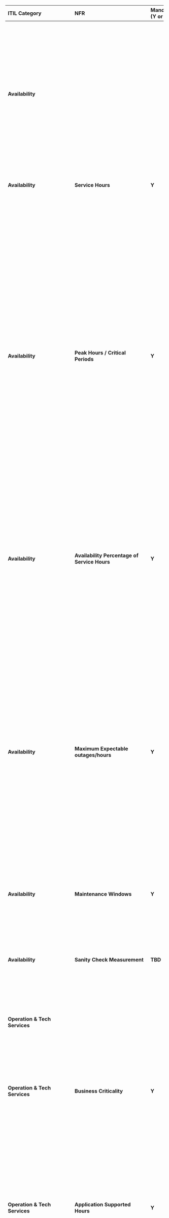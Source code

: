 <table style="width:99%;"><colgroup><col width="16%" /><col width="17%" /><col width="8%" /><col width="12%" /><col width="12%" /><col width="10%" /><col width="10%" /><col width="10%" /></colgroup><thead><tr class="header"><th align="left"><strong>ITIL Category</strong></th><th align="left"><strong>NFR</strong></th><th align="left"><strong>Mandatory? (Y or TBD)</strong></th><th align="left"><strong>What is it?</strong></th><th align="left"><strong>Why is it important?</strong></th><th align="left"><strong>Measurement</strong></th><th align="left"><strong>Included in Requirements?</strong></th><th align="left"></th></tr></thead><tbody><tr class="odd"><td align="left"><strong> </strong></td><td align="left"><strong> </strong></td><td align="left"><strong> </strong></td><td align="left"><strong> </strong></td><td align="left"><strong> </strong></td><td align="left"><strong> </strong></td><td align="left"><strong>Yes(Y)/No (N)</strong></td><td align="left"><strong>Comments - For Mandatory NFRs - if not included then why not?</strong></td></tr><tr class="even"><td align="left"><strong>Availability</strong></td><td align="left"><strong> </strong></td><td align="left"><strong> </strong></td><td align="left"><strong>The time the solution is fully operational, as a percentage of total time</strong></td><td align="left"><strong>Key criteria of online systems because when systems are down - users, productivity, and critical business processes are negativity impacted.</strong></td><td align="left"><strong> </strong></td><td align="left"><strong> </strong></td><td align="left"><strong> </strong></td></tr><tr class="odd"><td align="left"><strong>Availability</strong></td><td align="left"><strong>Service Hours</strong></td><td align="left"><strong>Y</strong></td><td align="left">Have you specified Service Hours - these are the hours of operation of the service covered by this set of requirements? This is for each location. There may be different hours of operation for different parts of the Service and for different locations (e.g. India).</td><td align="left">This could affect the high level of the solution -- for example if there are batch windows available or does the solution have to be 24x7.</td><td align="left"> </td><td align="left"><strong> </strong></td><td align="left"> </td></tr><tr class="even"><td align="left"><strong>Availability</strong></td><td align="left"><strong>Peak Hours / Critical Periods</strong></td><td align="left"><strong>Y</strong></td><td align="left">Have you specified any hours where the service / system will be most used? Also have you specified any particular business critical period (e.g. Finance EOY) where special arrangements may be required. Core (when most users are going to use it in the location for example based on staffing patterns) &amp; non-Core hours may also need to be captured here if relevant. No changes, no maintenance unless clear and imminent risk. In case of need, try to defer to next non-critical period and if not possible to next critical period.</td><td align="left">This will affect the design and may have an impact on other systems which interface with this one. For example Finance month end &amp; year end processing are important factors to consider.</td><td align="left"> </td><td align="left"><strong> </strong></td><td align="left"> </td></tr><tr class="odd"><td align="left"><strong>Availability</strong></td><td align="left"><strong>Availability Percentage of Service Hours</strong></td><td align="left"><strong>Y</strong></td><td align="left">The Availability Target defines the minimum time span the application should be available during the agreed Service hours. Have you specified availability requirements -for example target % of Service Hours?</td><td align="left">This may be used by Solution Consultants to determine the type of infrastructure solution required, for example if high availability is required for an on-line system the project needs to design for it &amp; more than one clustered application and / or database server may be required - this will result in additional cost to the project. Additionally this includes business impact e.g. by lost business per hour or by process or function.</td><td align="left"> </td><td align="left"><strong> </strong></td><td align="left"> </td></tr><tr class="even"><td align="left"><strong>Availability</strong></td><td align="left"><strong>Maximum Expectable outages/hours</strong></td><td align="left"><strong>Y</strong></td><td align="left">Have you specified how many &quot;outages&quot; over a defined period of time &amp; maximum length of any outage that the business would find acceptable for this service / system?</td><td align="left">This includes unscheduled &amp; scheduled downtime &amp; maintenance - so that we can understand when routine maintenance can be scheduled. This would affect the design - if the business could not accept any outages then the design would need to allow for this - potentially expensive! There are 2 targets in one here, the first is how many outages, which is the reliability (e.g. less than 5 a month) and the second is maximum time to restore service, or target to restore service (e.g. within 4 hours)</td><td align="left"> </td><td align="left"><strong> </strong></td><td align="left"> </td></tr><tr class="odd"><td align="left"><strong>Availability</strong></td><td align="left"><strong>Maintenance Windows</strong></td><td align="left"><strong>Y</strong></td><td align="left">Maintenance windows are foreseen and agreed downtimes in order to run changes, housekeeping works, specific tests (e.g. DR) and full back-ups...</td><td align="left">Maintenance windows are planned in for each system / application and any impact on service hours can be assessed and avoided where possible.</td><td align="left"> </td><td align="left"><strong> </strong></td><td align="left"> </td></tr><tr class="even"><td align="left"><strong>Availability</strong></td><td align="left"><strong>Sanity Check Measurement</strong></td><td align="left"><strong>TBD</strong></td><td align="left">Aims at verifying the availability of the applications by checking both infrastructural components and overall functioning</td><td align="left">Helps with ensuring components are at an expected state</td><td align="left"> </td><td align="left"><strong> </strong></td><td align="left"> </td></tr><tr class="odd"><td align="left"><strong>Operation &amp; Tech Services</strong></td><td align="left"><strong> </strong></td><td align="left"><strong> </strong></td><td align="left"><strong>Day-to-day supervision and technical support for the AXA IT infrastructure.</strong></td><td align="left"><strong>Has direct impact on how a solution or service is delivered to the business. Operations can also have an impact on the total cost of running a solution.</strong></td><td align="left"><strong> </strong></td><td align="left"><strong> </strong></td><td align="left"><strong> </strong></td></tr><tr class="even"><td align="left"><strong>Operation &amp; Tech Services</strong></td><td align="left"><strong>Business Criticality</strong></td><td align="left"><strong>Y</strong></td><td align="left">Have you specified whether the system / service is business critical or not - is it one of the AXA GO Strategic Monitored Services?</td><td align="left">Has different uses but mainly an AXA GO term -- affects level of support, priority, monitoring &amp; DR. See Analysis &amp; Design help for more explanation.</td><td align="left"> </td><td align="left"><strong> </strong></td><td align="left"> </td></tr><tr class="odd"><td align="left"><strong>Operation &amp; Tech Services</strong></td><td align="left"><strong>Application Supported Hours</strong></td><td align="left"><strong>Y</strong></td><td align="left">Have you specified the hours where support is required by application support teams? Also any out hours support required. This may be different to the Service Hours and it also may be different by different types of support needed.</td><td align="left">Supported hours are the hours that the business require various IT teams &amp; suppliers to provide or be available to provide support to them, for example in the event of a problem. This is often &quot;standard&quot; &amp; it will be important to highlight any differences as this will likely involve a cost to the business. This info will be used to &quot;design&quot; the support solution (documented in the Statement of Support) and may affect ongoing support costs.</td><td align="left"> </td><td align="left"><strong> </strong></td><td align="left"> </td></tr><tr class="even"><td align="left"><strong>Operation &amp; Tech Services</strong></td><td align="left"><strong>Infrastructure Supported Hours</strong></td><td align="left"><strong>Y</strong></td><td align="left">Have you specified the hours where support is required by both the applications support and any underlying infrastructure support teams? Also any out hours support required. This may be different to the Service Hours because of planned maintenance requirements and it also may be different by different types of support needed.</td><td align="left">Supported hours are the hours that the business require various IT teams &amp; suppliers to provide or be available to provide support to them, for example in the event of a problem. This is often &quot;standard&quot; &amp; it will be important to highlight any differences as this will likely involve a cost to the business. This info will be used to &quot;design&quot; the support solution (documented in the Statement of Support) and may affect ongoing support costs.</td><td align="left"> </td><td align="left"><strong> </strong></td><td align="left"> </td></tr><tr class="odd"><td align="left"><strong>Operation &amp; Tech Services</strong></td><td align="left"><strong>Prioritization / Dependencies</strong></td><td align="left"><strong>TBD</strong></td><td align="left">Have you specified any business requirements for prioritization or dependencies of processing that may affect the solution?</td><td align="left">The business may require that a process has been completed before another one starts. For example they may require that certain rates have been updated before users are allowed to produce quotes for new business or fund prices calculated for that day before claims are processed or may require that information is delivered to a third party by 5 a.m.</td><td align="left"> </td><td align="left"><strong> </strong></td><td align="left"> </td></tr><tr class="even"><td align="left"><strong>Operation &amp; Tech Services</strong></td><td align="left"><strong>Extensibility &amp; Scalability</strong></td><td align="left"><strong>TBD</strong></td><td align="left">Have you specified any other requirements covering the ability for the solution to grow in the future (this is separate but related to capacity requirements), for example as more users are required can additional capacity easily be accommodated &amp; do system resources increase linearly in line with no of users (rather than for example exponentially)?</td><td align="left">The solution will need to work after day 1 - but we may need to design of it &amp; there could be an additional cost to the project.</td><td align="left"> </td><td align="left"><strong> </strong></td><td align="left"> </td></tr><tr class="odd"><td align="left"><strong>Operation &amp; Tech Services</strong></td><td align="left"><strong>Support</strong></td><td align="left"><strong>Y</strong></td><td align="left">Have you defined what support will be required once this service has gone into production?</td><td align="left">If the service is not supported - then what happens when there is an issue when the project no longer exists? The cost to the project &amp; ongoing depends on the level of support needed - These costs are in the IT Project Service Variation &amp; the equivalent AXA GO &amp; other third party documents.</td><td align="left"> </td><td align="left"><strong> </strong></td><td align="left"> </td></tr><tr class="even"><td align="left"><strong>Operation &amp; Tech Services</strong></td><td align="left"><strong>Maintainability</strong></td><td align="left"><strong>Y</strong></td><td align="left">Have you specified anything required from the project to maintain the service / system (or part of) - specify any requirements about who should maintain the service although the actual teams involved would be documented in the Statement of Support.</td><td align="left">For example what aspects do the business want to be able to maintain or configure themselves - this may affect the design &amp; cost.</td><td align="left"> </td><td align="left"><strong> </strong></td><td align="left"> </td></tr><tr class="odd"><td align="left"><strong>Operation &amp; Tech Services</strong></td><td align="left"><strong>Work Request Management</strong></td><td align="left"><strong>TBD</strong></td><td align="left">Have you specified any requirements that will affect the work request process or need work requests raised for BAU tasks after the service is live?</td><td align="left">Are there any components such as certain devices, e.g. laptops that are not part of the current WR offering/catalogue but need to be included for this services so that users can use WR to request items such as installation of new software - this may incur additional costs.</td><td align="left"> </td><td align="left"><strong> </strong></td><td align="left"> </td></tr><tr class="even"><td align="left"><strong>Operation &amp; Tech Services</strong></td><td align="left"><strong>Training</strong></td><td align="left"><strong>TBD</strong></td><td align="left">Have you specified requirements for training both people who will use the service &amp; people who will support the service? This includes the &quot;who&quot;, &quot;what&quot; &amp; &quot;when&quot; of training. It should also specify any facilities or material. For example are on-line demos required?</td><td align="left">Delivering training or facilities for training as part of a project has a cost but can be essential to ensure the success of the project.</td><td align="left"> </td><td align="left"><strong> </strong></td><td align="left"> </td></tr><tr class="odd"><td align="left"><strong>Operation &amp; Tech Services</strong></td><td align="left"><strong>Operational Documentation</strong></td><td align="left"><strong>TBD</strong></td><td align="left">Have you specified any non-project documentation that needs to be produced? This includes support, maintenance, manuals &amp; user documents - what it is, what the project should produce / update &amp; who is responsible for maintaining it - where stored &amp; processes used to maintain it.</td><td align="left">There is usually a cost associated with producing non-project documentation, therefore any requirements need to captured &amp; agreed so that they can be prioritized &amp; estimated.</td><td align="left"> </td><td align="left"><strong> </strong></td><td align="left"> </td></tr><tr class="even"><td align="left"><strong>Operation &amp; Tech Services</strong></td><td align="left"><strong>Online Help</strong></td><td align="left"><strong>TBD</strong></td><td align="left">Have you specified any required help facilities - these can lead to additional functional requirements?</td><td align="left">If needed then will need to be built into the solution.</td><td align="left"> </td><td align="left"><strong> </strong></td><td align="left"> </td></tr><tr class="odd"><td align="left"><strong>Operation &amp; Tech Services</strong></td><td align="left"><strong>Setup Process</strong></td><td align="left"><strong>TBD</strong></td><td align="left">How easy is it to install? For example does the solution need to be installable by end users downloading it or by non-IT field staff at remote locations.</td><td align="left">Providing packaged installs may affect the cost -- additional software may need to be built.</td><td align="left"> </td><td align="left"><strong> </strong></td><td align="left"> </td></tr><tr class="even"><td align="left"><strong>Operation &amp; Tech Services</strong></td><td align="left"><strong>Network Latency Consideration</strong></td><td align="left"><strong>Y</strong></td><td align="left">Have you specified any requirements that are of significant impact to network - for example new country to connect to? However do not confuse this with the network design.</td><td align="left">For example you need to consider for offshoring - it needs to be design in, tested &amp; will have an additional cost.</td><td align="left"> </td><td align="left"><strong> </strong></td><td align="left"> </td></tr><tr class="odd"><td align="left"><strong>Operation &amp; Tech Services</strong></td><td align="left"><strong>Telephony</strong></td><td align="left"><strong>TBD</strong></td><td align="left">Have you specified any specific Telephony requirements?</td><td align="left">For example may have additional needs for a new call center or different staffing patterns as a result of the project - this needs to be designed &amp; will have a cost.</td><td align="left"> </td><td align="left"><strong> </strong></td><td align="left"> </td></tr><tr class="even"><td align="left"><strong>Operation &amp; Tech Services</strong></td><td align="left"><strong>Environmental &amp; Physical</strong></td><td align="left"><strong>Y</strong></td><td align="left">Have you specified any requirements for the physical environment that need to be met e.g. must be housed in waterproof area? This would also include safety</td><td align="left">E.g. for Physical requirements such as buildings - strength of flooring for IT kit etc.? Is there physical space for additional equipment? This may have a cost for project &amp; needs to be designed &amp; considered before the solution is delivered.</td><td align="left"> </td><td align="left"><strong> </strong></td><td align="left"> </td></tr><tr class="odd"><td align="left"><strong>Operation &amp; Tech Services</strong></td><td align="left"><strong>Platform</strong></td><td align="left"><strong>Y</strong></td><td align="left">Have you specified any platform specific requirements such as will the solution need to work under Citrix?</td><td align="left">This needs to be clearly defined as may need additional testing - it may be relevant for different ways of working such as offshore.</td><td align="left"> </td><td align="left"><strong> </strong></td><td align="left"> </td></tr><tr class="even"><td align="left"><strong>Operation &amp; Tech Services</strong></td><td align="left"><strong>Integration / Interfaces</strong></td><td align="left"><strong>Y</strong></td><td align="left">Have you specified interfaces or integration with 3rd parties or areas within the AXA landscape.</td><td align="left">For example certain information may need to be available to different third parties or customer data may need to be the same on more than one system. This will need to be designed &amp; may have additional costs.</td><td align="left"> </td><td align="left"><strong> </strong></td><td align="left"> </td></tr><tr class="odd"><td align="left"><strong>Operation &amp; Tech Services</strong></td><td align="left"><strong>System Environments</strong></td><td align="left"><strong>Y</strong></td><td align="left">Have you specified requirements for development, support, testing, pre-production &amp; production environments to support the service / system.</td><td align="left">These are not usually environments required to carry out the projects which are covered in an ARK document that specifically covers this, but cover the actual delivered solution and how it is expected to be maintained after implementation.</td><td align="left"> </td><td align="left"><strong> </strong></td><td align="left"> </td></tr><tr class="even"><td align="left"><strong>Operation &amp; Tech Services</strong></td><td align="left"><strong>Decommission</strong></td><td align="left"><strong>Y</strong></td><td align="left">Have you specified requirements for any decommission of software or hardware as a result of this project?</td><td align="left">There may be savings to be made by decommissioning software or hardware. Any service components can be eligible for decommissioning in different cases:<br />
- when an application infrastructure or service is changed<br />
- when the application itself is decommissioned<br />
- when an application no longer requires data or services from another</td><td align="left"> </td><td align="left"><strong> </strong></td><td align="left"> </td></tr><tr class="odd"><td align="left"><strong>Operation &amp; Tech Services</strong></td><td align="left"><strong>Reusability &amp; Convergence</strong></td><td align="left"><strong>Y</strong></td><td align="left">Have you specified any requirements relating to the reuse of existing solutions that enable convergence within IT?</td><td align="left">This is because we should be looking to re-use wherever possible to simplify our landscape &amp; not buy in additional systems that do the same as those that we already use.</td><td align="left"> </td><td align="left"><strong> </strong></td><td align="left"> </td></tr><tr class="even"><td align="left"><strong>Operation &amp; Tech Services</strong></td><td align="left"><strong>Implementation Constraints</strong></td><td align="left"><strong>Y</strong></td><td align="left">Languages, Operating Systems, Standard, System Interfaces, Legacy Systems, Databases</td><td align="left">Supported versions of 3<sup>rd</sup> party software</td><td align="left"> </td><td align="left"><strong> </strong></td><td align="left"> </td></tr><tr class="odd"><td align="left"><strong>Operation &amp; Tech Services</strong></td><td align="left"><strong>Portability</strong></td><td align="left"><strong>Y</strong></td><td align="left">Have you specified any requirements that the solution must meet in terms of being portable from one environment to another?</td><td align="left">For example does the solution need the ability to move across operating systems as there is planned change in strategic direction?</td><td align="left"> </td><td align="left"><strong> </strong></td><td align="left"> </td></tr><tr class="even"><td align="left"><strong>Operation &amp; Tech Services</strong></td><td align="left"><strong>Operability</strong></td><td align="left"><strong>Y</strong></td><td align="left">Specify anything required from the project to operate the service / system (or part of) - specify any requirements about who should operate the service.</td><td align="left">For example if we are not looking for AXA GO to operate the service then who would it be?</td><td align="left"> </td><td align="left"><strong> </strong></td><td align="left"> </td></tr><tr class="odd"><td align="left"><strong>Operation &amp; Tech Services</strong></td><td align="left"><strong>Ownership - Business &amp; IT</strong></td><td align="left"><strong>Y</strong></td><td align="left">Have you specified who will own the service / applications from an IT &amp; Business perspective?</td><td align="left">Information owners are need for security, new &amp; amended services / systems will need an IT &amp; Business owner for sign off &amp; responsibility.</td><td align="left"> </td><td align="left"><strong> </strong></td><td align="left"> </td></tr><tr class="even"><td align="left"><strong>Operation &amp; Tech Services</strong></td><td align="left"><strong>Implementation/Deployment Approach</strong></td><td align="left"><strong>TBD</strong></td><td align="left">Specify if there are any requirements for the way that the solution must be implemented -for example must be big bang (everyone must have new software at the same time) or must be phased rollout</td><td align="left">There may be legal or regulatory reasons why everyone must use a certain solution or version of software from a certain date. Or the business may want to control the rollout to fit alongside the training of users.</td><td align="left"> </td><td align="left"><strong> </strong></td><td align="left"> </td></tr><tr class="odd"><td align="left"><strong>Security</strong></td><td align="left"><strong> </strong></td><td align="left"><strong> </strong></td><td align="left"><strong>Security covers both the security of our data &amp; systems plus may also include physical security such as access to buildings.</strong></td><td align="left"><strong>You should consider both internal and external users, transferring data between locations, access to systems, how data is stored.</strong></td><td align="left"><strong> </strong></td><td align="left"><strong> </strong></td><td align="left"><strong> </strong></td></tr><tr class="even"><td align="left">Security</td><td align="left">Security (Data &amp; Physical)</td><td align="left">Y</td><td align="left">Have you specified security requirements for the project including changes of access rights (both business &amp; IT), encryption and other data or system security aspects? Note this may lead to further functional requirements which should be documented under the functional tab. The IT &amp; Business Security Managers should be engaged for assistance. This should include conformance to Group Security Risk Policy of which Secure Application Delivery forms a part.<br />
(I) See Group Security Risk Policy<br />
(ii) See Country or region specific information risk policies</td><td align="left">This is important for example to ensure that only the right people can access the service / system and that data AXA stores &amp; processes are protected in the right way.</td><td align="left"></td><td align="left"><strong> </strong></td><td align="left">Country or region specific policies may be recorded in standards documentation for that country or region<br />
i.e. UK Group Security Risk Policy is embedded within the ARK Policies section<br />
i.e. UK Project Delivery Standards are embedded within the ARK Standards section</td></tr><tr class="odd"><td align="left"><strong>Security</strong></td><td align="left">Standard Security Management</td><td align="left"><strong>Y</strong></td><td align="left">Is a set of measures to ensure protection against IT threats in accordance with the specifications of the Group Information Security Policy &amp; Standards (GISPS)</td><td align="left">Information security is crucial in defending the information assets of the AX Tech infrastructure and reassuring the Operating Companies that their information is safe guarded.</td><td align="left">As recommended:<br />
- 24/7 antivirus, antimalware and spam filtering protection is guaranteed<br />
- Systems are patched against vulnerability in a timely manner. For Windows &amp; Linux systems the patches are applied on a timely manner<br />
- Network security is monitored against potential attacks and virus outbreaks<br />
- Set policies and standards for user administration</td><td align="left"><strong> </strong></td><td align="left">Should be a default infrastructure related requirement - possibly not visible to business unless deemed to be appropriate, but always discussed by project teams in IT and AXA GO</td></tr><tr class="even"><td align="left"><strong>Security</strong></td><td align="left">Vulnerability Management</td><td align="left"><strong>Y</strong></td><td align="left">Is the constant assessment of the systems protection and vulnerability. Provides continuous protection against the latest worms and security threats.</td><td align="left">Helps manage security with centralized reports, verified remedies, and full remediation workflow capabilities.</td><td align="left">As recommended:<br />
- Systems are weekly scanned;<br />
- Vulnerabilities are assessed;<br />
- When needed, a trigger to security patch management process is raised or remediation's actions are triggered<br />
<br />
Results are documented in monthly &quot;Key Risk Indicators&quot; report.</td><td align="left"><strong> </strong></td><td align="left">Should be a default infrastructure related requirement - possibly not visible to business unless deemed to be appropriate, but always discussed by project teams in IT and AXA GO</td></tr><tr class="odd"><td align="left"><strong>Security</strong></td><td align="left"><strong>Security Monitoring</strong></td><td align="left"><strong>Y</strong></td><td align="left">Process used to detect attacks that originate from internal or external sources.</td><td align="left">Security monitoring ensures that security logs or events that may indicate an attempt (successful or not) to bypass controls in order to gain unauthorized access or data or systems are reviewed.</td><td align="left"> </td><td align="left"><strong> </strong></td><td align="left">Should be a default infrastructure related requirement - possibly not visible to business unless deemed to be appropriate, but always discussed by project teams in IT and AXA GO</td></tr><tr class="even"><td align="left"><strong>Security</strong></td><td align="left"><strong>Compliance with Credit Card payment Industry Standards (PCI DSS)</strong></td><td align="left"><strong>TBD</strong></td><td align="left">Have you specified PCI DSS requirements for the project? The IT &amp; Business Security Managers must be engaged for assistance to identify any PCI DSS impact (people, process, application or environment).<br />
Impact on PCI DSS compliance is not just restricted to credit card data but must be considered where any project involves users/teams, applications or locations covered by PCI DSS.<br />
Payment Card Industry (PCI) Data Security Standard (DSS) is a global standard developed by the PCI Security Standards Council. This council was founded by the main card issuing brands.<br />
The goal of the PCI Data Security Standard (PCI DSS) is to protect cardholder data wherever it is processed, stored or transmitted. The security controls and processes required by PCI DSS are vital for protecting cardholder account data, including the PAN -- the primary account number printed on the front of a payment card. Merchants and any other service providers involved with payment card processing must never store sensitive authentication data after authorization.<br />
The PCI DSS applies to all entities that store, process, and/or transmit cardholder data. It covers technical<br />
and operational system components included in or connected to cardholder data. If you are a merchant who accepts or processes payment cards (AXA is), you must comply with the PCI DSS.</td><td align="left">- Network security is monitored against potential attacks and virus outbreaks</td><td align="left"> </td><td align="left"><strong> </strong></td><td align="left">Will be specific to countries or regions that take payment through cards</td></tr><tr class="odd"><td align="left"><strong>Capacity</strong></td><td align="left"></td><td align="left"></td><td align="left"><strong>Capacity &amp; Throughput covers the requirements needed to handle the volume of business usage &amp; data. This may also include &quot;don't degrade&quot; type requirements where this is likely to be an issue, need verification (e.g. Tech Test) or to require investment to achieve.</strong></td><td align="left"><strong>Projected Growth is also very important -- it may be that day 1 volumes are very low but over 6-12 months predicted increase may be large -- the solution needs to be built to cope with predicted volumes - or highlight issues where it will not. A good question to find out is what the current business levels are &amp; how much will the business grow over the next 12 months?</strong></td><td align="left"><strong> </strong></td><td align="left"><strong> </strong></td><td align="left"><strong> </strong></td></tr><tr class="even"><td align="left"><strong>Capacity</strong></td><td align="left"><strong>Number of Users &amp; Locations</strong></td><td align="left"><strong>Y</strong></td><td align="left">Have you specified by location the number of users that the business expect the service / system / process to support? Different aspects of the service may have different numbers of users &amp; locations. Specify this at implementation date &amp; also the growth (for example after 6 months &amp; after 12 months). This may also be broken down further by type of function if this is a variable that affects the number of users. Also specify the type of user (for example Internal or External).</td><td align="left">This is a key requirement and will used together with the design to identify items such as:<br />
- Licenses required<br />
- Capacity of Infrastructure<br />
- Additional Infrastructure required<br />
- Additional connections to locations</td><td align="left"> </td><td align="left"><strong> </strong></td><td align="left"> </td></tr><tr class="odd"><td align="left"><strong>Capacity</strong></td><td align="left"><strong>Max users running in parallel at a point in time</strong></td><td align="left"><strong>Y</strong></td><td align="left">Have you specified the maximum concurrent users or user sessions that the business expect the service to support at any point in time (this could be at system or other aspect of the service level) at implementation date &amp; growth (for example after 6 months &amp; after 1 year)?</td><td align="left">This could affect the number of licenses required (depending on the solution) &amp; also the infrastructure design.</td><td align="left"> </td><td align="left"><strong> </strong></td><td align="left"> </td></tr><tr class="even"><td align="left"><strong>Capacity</strong></td><td align="left"><strong>Data Storage Requirements (current and projected)</strong></td><td align="left"><strong>Y</strong></td><td align="left">Have you specified the volume of data to be stored &amp; processed that the service / system is required to handle at the project implementation date &amp; the growth (say after 6 months &amp; after 1 year)? For example number of customers or number of claim records.</td><td align="left">This may be used to calculate storage requirements by, for example, AXA GO &amp; Solution Consultants which may result in additional costs depending on what is required.</td><td align="left"> </td><td align="left"><strong> </strong></td><td align="left"> </td></tr><tr class="odd"><td align="left"><strong>Capacity</strong></td><td align="left"><strong>Capacity Forecast<br />
- Network<br />
- Distributed Systems<br />
- Mainframe</strong></td><td align="left"><strong>Y</strong></td><td align="left">The process used to forecast the capacity required by the entity to meet demands.</td><td align="left">The output builds the capacity plan which is communicated to all relevant stakeholders.</td><td align="left"> </td><td align="left"><strong> </strong></td><td align="left"> </td></tr><tr class="even"><td align="left"><strong>Capacity</strong></td><td align="left"><strong>Capacity Management<br />
- Network<br />
- Distributed Systems<br />
- Mainframe</strong></td><td align="left"><strong>Y</strong></td><td align="left">The process used to ensure that IT capacity meets current and future business requirements.</td><td align="left">Used to optimize performance and efficiency and plan for and justify financial investments.</td><td align="left"> </td><td align="left"><strong> </strong></td><td align="left"> </td></tr><tr class="odd"><td align="left"><strong>Capacity</strong></td><td align="left"><strong>Thresholds<br />
- Network<br />
- Distributed Systems<br />
- Mainframe</strong></td><td align="left"><strong>Y</strong></td><td align="left">Thresholds are pre-defined points on capacity usage where from AXA GO is expected to take action</td><td align="left">Position operations to be proactive before a negative impact to the application or platform.</td><td align="left"> </td><td align="left"><strong> </strong></td><td align="left"> </td></tr><tr class="even"><td align="left"><strong>Capacity</strong></td><td align="left"><strong>External Interface Volumes</strong></td><td align="left"><strong>Y</strong></td><td align="left">Have you specified the business volumes at implementation date &amp; the growth (for example after 6 months &amp; after 1 year) for any business interface external to the Service / System?</td><td align="left">This ensures we build a scalable solution to meet what the business plan to do in the future. For example if the business need the service to send or receive information to organizations such as HMRC or contracted out NI contributions.</td><td align="left"> </td><td align="left"><strong> </strong></td><td align="left"> </td></tr><tr class="odd"><td align="left"><strong>Capacity</strong></td><td align="left"><strong>Data Retention</strong></td><td align="left"><strong>Y</strong></td><td align="left">Have you specified the length of time that data (Including databases &amp; interface files) is to be retained for and why?</td><td align="left">For example there may be legal or regulatory requirements to keep data for 7 years - this would need to be designed in &amp; may have an associated cost.</td><td align="left"> </td><td align="left"><strong> </strong></td><td align="left"> </td></tr><tr class="even"><td align="left"><strong>Performance</strong></td><td align="left"><strong> </strong></td><td align="left"><strong> </strong></td><td align="left"><strong>A measure of what is achieved or delivered by the solution.</strong></td><td align="left"><strong>It is vital to understand how the solution is meeting its objectives and helps with documenting issues which can be used to assess future development or enhancements.</strong></td><td align="left"><strong> </strong></td><td align="left"><strong> </strong></td><td align="left"><strong> </strong></td></tr><tr class="odd"><td align="left"><strong>Performance</strong></td><td align="left"><strong>Performance</strong></td><td align="left"><strong>y</strong></td><td align="left">Have you specified the required response times? This should include responses during data entry &amp; background batch processing initiated online. A range could be specified - for example a minimum, average &amp; maximum. This could include areas such as Telephony (no of calls answered in a certain time) if relevant for the project. You should specify the start &amp; end points for the response time target &amp; volumes (load) over which the response times need to be met. An example could be complete a transaction within x seconds starting with a particular user action &amp; ending when the control is back with the user.</td><td align="left">This is often a key requirement for the business (Speed of use) and can be the difference between what you deliver being usable or unusable. This may affect design and result in additional infrastructure &amp; costs to achieve an acceptable response time - it will be used to test against to ensure that the project has delivered something that the business can use. An example would that new business quotes need to be returned to an external website within 2 seconds to be considered - if we don't meet this, then AXA has no chance of getting the business.</td><td align="left"> </td><td align="left"><strong> </strong></td><td align="left"> </td></tr><tr class="even"><td align="left"><strong>Performance</strong></td><td align="left"><strong>Performance - Batch</strong></td><td align="left"><strong>TBD</strong></td><td align="left">Have you specified the required batch performance, turnaround times or deadlines? Should include batch window requirements, batch schedule requirements including timing, target completion time and dependencies</td><td align="left">This may affect the design - for example if there is key batch processing that must be within certain timescales then may need to design it be run concurrently or against a copy of the data.</td><td align="left"> </td><td align="left"><strong> </strong></td><td align="left">Depends on application or solution.</td></tr><tr class="odd"><td align="left"><strong>Performance</strong></td><td align="left"><strong>End-to-end Performance</strong></td><td align="left"><strong>TBD</strong></td><td align="left">The end-to-end performance measurement aims at holistic checking of all layers regarding the expected and agreed targets with the customer.</td><td align="left">End to end performance measuring helps in estimating how many users an environment can handle. It can also prevent unpleasant situations when the application reaches a threshold.</td><td align="left"> </td><td align="left"><strong> </strong></td><td align="left">Depends on application or solution.</td></tr><tr class="even"><td align="left"><strong>Performance</strong></td><td align="left"><strong>Performance - Output / Print</strong></td><td align="left"><strong>TBD</strong></td><td align="left">Have you specified the required print / outputs performance, turnaround times or deadlines? This may include locations &amp; volumes of print output.</td><td align="left">Ensures users or customers get the outputs they need, when they need them &amp; where they need them.</td><td align="left"> </td><td align="left"><strong> </strong></td><td align="left">Depends on application or solution.</td></tr><tr class="odd"><td align="left"><strong>Performance</strong></td><td align="left"><strong>Throughput</strong></td><td align="left"><strong>TBD</strong></td><td align="left">Have you specified the required business transaction volumes to be handled over a defined time period at implementation date &amp; the growth (after 6 months &amp; after 1 year)? For example number of quotes or number of claims. Focused on performance based on capacity.</td><td align="left">This ensures we build a scalable solution to meet what the business plan to do in the future.</td><td align="left"> </td><td align="left"><strong> </strong></td><td align="left"> </td></tr><tr class="even"><td align="left"><strong>Event</strong></td><td align="left"></td><td align="left"></td><td align="left"><strong>Is the process that monitors all events that occur through the AXA GO infrastructure.</strong></td><td align="left"><strong>Effective service operations is dependent on knowing the status of the infrastructure and detecting any deviation from the normal or expected operations.</strong></td><td align="left"><strong> </strong></td><td align="left"><strong> </strong></td><td align="left"> </td></tr><tr class="odd"><td align="left"><strong>Event</strong></td><td align="left"><strong>Performance Monitoring &amp; Reporting</strong></td><td align="left"><strong>Y</strong></td><td align="left">Have you specified any requirements that are needed for the system / service for manual or automated monitoring to highlight existing or upcoming issues with capacity or response times? This could include end to end monitoring or specific areas.</td><td align="left">Ensures we can monitor service levels and ensure that the system meets expectations. If not defined then a risk may need to be raised to say that IT will know when thresholds/limits have been exceeded until availability, reliability, performance will be impacted. Having performance monitoring helps to avoid availability issues by highlighting before they happen that action is needed - but building in this monitoring will have a cost.</td><td align="left"> </td><td align="left"><strong> </strong></td><td align="left"> </td></tr><tr class="even"><td align="left"><strong>Event</strong></td><td align="left"><strong>Application Monitoring</strong></td><td align="left"><strong>Y</strong></td><td align="left">Based upon pre-agreed indicators the application behavior is monitored.</td><td align="left">Preventive measures can then be implemented thereby increasing the stability, reliability and availability of the IT infrastructure.</td><td align="left"> </td><td align="left"><strong> </strong></td><td align="left"> </td></tr><tr class="odd"><td align="left"><strong>Service Continuity</strong></td><td align="left"></td><td align="left"></td><td align="left"><strong>This section covers any continuity requirements for the service or system. The Business &amp; IT Continuity managers should be engaged to assist with these requirements.</strong></td><td align="left"><strong>See separate ARK template (Business &amp; IT Service Continuity Plan) for this where more details should be covered. However the requirements should be documented in the Requirements Definition Document.</strong></td><td align="left"><strong> </strong></td><td align="left"><strong> </strong></td><td align="left"> </td></tr><tr class="even"><td align="left"><strong>Continuity</strong></td><td align="left"><strong>IT Service Continuity</strong></td><td align="left"><strong>Y</strong></td><td align="left">Have you specified any requirements for IT for Service Continuity? This would include any Disaster Recovery requirements, level, plans, invocation criteria, tests &amp; timescales.</td><td align="left">This is very important - in the event of a disaster does the service have provision to recover from the disaster in the required timescales - have we may arrangements for testing this? This all comes at an often significant cost to the project.</td><td align="left"> </td><td align="left"><strong> </strong></td><td align="left"> </td></tr><tr class="odd"><td align="left"><strong>Continuity</strong></td><td align="left"><strong>Business Service Continuity</strong></td><td align="left"><strong>Y</strong></td><td align="left">Have you specified any requirements for the Business for Service Continuity? As for IT but business aspects where relevant to the project (for example Physical Location). Work area recovery.</td><td align="left">It is important that any service has also addressed the people &amp; business aspects (if part of the project scope) so that it is not only the IT systems that are considered.</td><td align="left"> </td><td align="left"><strong> </strong></td><td align="left"> </td></tr><tr class="even"><td align="left"><strong>Continuity</strong></td><td align="left"><strong>Back-ups</strong></td><td align="left"><strong>Y</strong></td><td align="left">Have you specified, from a business point if view, the frequency and any special requirements such as off-site storage for Back-ups of data or code or a data restore test? Also include any restore of backups targets.</td><td align="left">There could be regulatory or other business reasons &amp; may result in additional cost or alternative design.</td><td align="left"> </td><td align="left"><strong> </strong></td><td align="left"> </td></tr><tr class="odd"><td align="left"><strong>Continuity</strong></td><td align="left"><strong>Restore from Backup</strong></td><td align="left"><strong>Y</strong></td><td align="left">In case of data corruption or other data problems the customer can request a restore from backup to a certain time stamp</td><td align="left">Ensures customer is able to resume work after restore of required data.</td><td align="left"> </td><td align="left"><strong> </strong></td><td align="left"> </td></tr><tr class="even"><td align="left"><strong>Continuity</strong></td><td align="left"><strong>Archiving</strong></td><td align="left"><strong>Y</strong></td><td align="left">Have you specified the requirements for archiving - when &amp; under what conditions will data be archived? Also specify why &amp; when the archived data is to be used.</td><td align="left">There could be regulatory or other business reasons &amp; may result in additional cost or alternative design.</td><td align="left"> </td><td align="left"><strong> </strong></td><td align="left"> </td></tr><tr class="odd"><td align="left"><strong>Continuity</strong></td><td align="left"><strong>Restore from Archive</strong></td><td align="left"><strong>Y</strong></td><td align="left">Process used to restore archive files.</td><td align="left">Some platforms have unique archiving requirements in order to meet regulatory requirements.</td><td align="left"> </td><td align="left"><strong> </strong></td><td align="left"> </td></tr><tr class="even"><td align="left"><strong>Continuity</strong></td><td align="left"><strong>DRP Test</strong></td><td align="left"><strong>Y</strong></td><td align="left">The frequency and level of DR tests for the application or platform.</td><td align="left">Help with coordinating the resources required to conduct a DRP test and ensure manageability of the portfolio of platforms which require DRP testing.</td><td align="left"> </td><td align="left"><strong> </strong></td><td align="left"> </td></tr><tr class="odd"><td align="left"><strong>Continuity</strong></td><td align="left"><strong>Disaster Recovery (RTO)</strong></td><td align="left"><strong>Y</strong></td><td align="left">On entry of a disaster case for an affected application (e.g. damage of a data site by HW failure) the recovery of the services is guaranteed within the Recovery Time Objective (RTO)</td><td align="left">Help with expectation levels and identifying viable strategies for inclusion in the business continuity plan.</td><td align="left"> </td><td align="left"><strong> </strong></td><td align="left"> </td></tr><tr class="even"><td align="left"><strong>Continuity</strong></td><td align="left"><strong>Disaster Recovery (RPO)</strong></td><td align="left"><strong>Y</strong></td><td align="left">The maximum amount of data that may be lost when Service is Restored after an interruption. Recovery Point Objective is expressed as a length of time before the Failure.</td><td align="left">Help with expectation levels and ensuring resources are properly allocated to meet capacity and performance requirements.</td><td align="left"> </td><td align="left"><strong> </strong></td><td align="left"> </td></tr><tr class="odd"><td align="left"><strong>Continuity</strong></td><td align="left"><strong>DR Capacity</strong></td><td align="left"><strong>Y</strong></td><td align="left">The provided capacity and performance on the failover infrastructure in case of a disaster as expected and agreed with customer</td><td align="left">Help with expectation levels and identifying viable strategies for inclusion in the business continuity plan.</td><td align="left"> </td><td align="left"><strong> </strong></td><td align="left"> </td></tr><tr class="even"><td align="left"><strong>Incident Management</strong></td><td align="left"></td><td align="left"></td><td align="left"><strong>The process used to minimize disruption to the business by restoring service operation to agreed level as quickly as possible.</strong></td><td align="left"><strong>It is the most visible customer facing process so why it's important to be able to identify the business impact and apply the appropriate resources.</strong></td><td align="left"><strong> </strong></td><td align="left"><strong> </strong></td><td align="left"> </td></tr><tr class="odd"><td align="left"><strong>Incident</strong></td><td align="left"><strong>Target Response Times (Incident Management)</strong></td><td align="left"><strong>Y</strong></td><td align="left">Have you specified The response time, i.e. the time taken to respond to the user when an incident of a certain severity is raised (usually with the Service Desk)? The response time is the time taken to respond to the user when an incident of a certain severity is raised (usually with the Service Desk). And the response time for support teams to respond from their notification.</td><td align="left">This would be used when agreeing contracts with third party supplier - this is often &quot;standard&quot; (see Analysis &amp; Design Help) when via AXA GO but may affect whether a service is considered business critical or not if the shortest available response time is required.</td><td align="left"> </td><td align="left"><strong> </strong></td><td align="left"> </td></tr><tr class="even"><td align="left"><strong>Incident</strong></td><td align="left"><strong>Major Incident Handling</strong></td><td align="left"><strong>TBD</strong></td><td align="left">Possibility to appoint one Single Point Of Contact (SPOC) for the following activities related to Incident Management<br />
- Communication (method and level)<br />
- Coordination<br />
- Escalation<br />
<br />
The contact person is named as Major Incident Manager (MIM) or on international level as Super-MIM.</td><td align="left">Helps with centralizing communication and addressing incidents in a timing manner.</td><td align="left"> </td><td align="left"><strong> </strong></td><td align="left"> </td></tr><tr class="odd"><td align="left"><strong>Incident</strong></td><td align="left"><strong>Incident reaction target inside L1 standard support hours</strong></td><td align="left"><strong>TBD</strong></td><td align="left">Time span (inside the L1 Standard Support Hours) to provide a first qualified communication to end-users</td><td align="left">Helps address expectation.</td><td align="left"> </td><td align="left"><strong> </strong></td><td align="left"> </td></tr><tr class="even"><td align="left"><strong>Incident</strong></td><td align="left"><strong>Incident reaction target outside L1 standard support hours</strong></td><td align="left"><strong>TBD</strong></td><td align="left">Is the time span (outside the L1 Standard Support Hours) to provide a first qualified communication to end-users</td><td align="left">Helps address expectation.</td><td align="left"> </td><td align="left"><strong> </strong></td><td align="left"> </td></tr><tr class="odd"><td align="left"><strong>Problem Management</strong></td><td align="left"></td><td align="left"></td><td align="left"><strong>Process used to minimize both the number and severity of incidents and potential problems to the business.</strong></td><td align="left"><strong>Instrumental in reducing the number of incidents that interrupts the business.</strong></td><td align="left"><strong> </strong></td><td align="left"><strong> </strong></td><td align="left"> </td></tr><tr class="even"><td align="left"><strong>Problem</strong></td><td align="left"><strong>Target Resolution/ Restoration Times</strong></td><td align="left"><strong>TBD</strong></td><td align="left">Have you specified the resolution is the time, i.e. the time taken to resolve the incident of a certain severity?</td><td align="left">This has close ties with &quot;reliability&quot; - but if defining a new level of support with a third party, this may need to be considered so that it can be documented in a contract.</td><td align="left"> </td><td align="left"><strong> </strong></td><td align="left"> </td></tr><tr class="odd"><td align="left"><strong>Problem</strong></td><td align="left"><strong>Problem Management</strong></td><td align="left"><strong>TBD</strong></td><td align="left">Have you specified any requirements for problem management - the investigation of underlying problems &amp; prevention of incidents?</td><td align="left">If this service needs to proactive problem management capability, there ma y be an additional cost or some facilities need to be built in to allow this.</td><td align="left"> </td><td align="left"><strong> </strong></td><td align="left"> </td></tr><tr class="even"><td align="left"><strong>Problem</strong></td><td align="left"><strong>Escalation</strong></td><td align="left"><strong>TBD</strong></td><td align="left">Have you specified any requirement relating to business escalation of high severity incidents in terms of timing &amp; level of people?</td><td align="left">Used for major incident management - needed if the service if deemed business critical</td><td align="left"> </td><td align="left"><strong> </strong></td><td align="left"> </td></tr><tr class="odd"><td align="left"><strong>Problem</strong></td><td align="left">Problem Solution Target</td><td align="left">TBD</td><td align="left">It is the time span to analyze the problem, to find and document the solution to be applied in order to fix it.</td><td align="left"> </td><td align="left"> </td><td align="left"><strong> </strong></td><td align="left"> </td></tr><tr class="even"><td align="left"><strong>Problem</strong></td><td align="left"><strong>Problem Resolution Target</strong></td><td align="left"><strong>TBD</strong></td><td align="left">It is the time span to fix the problem by implementing the agreed solution</td><td align="left"> </td><td align="left"> </td><td align="left"><strong> </strong></td><td align="left"> </td></tr><tr class="odd"><td align="left"><strong>Service Level</strong></td><td align="left"></td><td align="left"></td><td align="left"><strong>Process used to ensure agreed services are delivered when and where they are supposed to be delivered.</strong></td><td align="left"><strong>Helps provide a clear expectation of the level of service to the business.</strong></td><td align="left"><strong> </strong></td><td align="left"><strong> </strong></td><td align="left"> </td></tr><tr class="even"><td align="left"><strong>Support</strong></td><td align="left"><strong>Support Agreements</strong></td><td align="left"><strong>Y</strong></td><td align="left">Have you specified any changes to existing or new agreements needed as a result of the project (for example Third Parties - support is changing so a contract needs renegotiating).</td><td align="left">Although this is getting close to design of the support model it is important to identify anything as it may incur a cost to the project</td><td align="left"> </td><td align="left"><strong> </strong></td><td align="left"> </td></tr><tr class="odd"><td align="left"><strong>Support</strong></td><td align="left"><strong>Usability</strong></td><td align="left"><strong>TBD</strong></td><td align="left">This is how well service / system supports the user. This is often the most difficult area of NFRs to define objective &amp; testable requirements.</td><td align="left">This is usually only relevant for direct user interaction (such as on-line systems). Other requirements such as Performance documented under capacity will also greatly affect the usability of a solution</td><td align="left"><strong> </strong></td><td align="left"><strong> </strong></td><td align="left"> </td></tr><tr class="even"><td align="left"><strong>Support</strong></td><td align="left"><strong>Service Desk</strong></td><td align="left"><strong>TBD</strong></td><td align="left">The L1 Resolution Target indicates the number of incident tickets (interactions), which are solved by the L1 Service Desk during L1 Support Hours.</td><td align="left">Helps address expectation.</td><td align="left"><strong> </strong></td><td align="left"><strong> </strong></td><td align="left"> </td></tr><tr class="odd"><td align="left"><strong>Support</strong></td><td align="left">L1 Communication</td><td align="left">TBD</td><td align="left">The communication describes the way, content and frequency how the Service Desk communicates with the customer.</td><td align="left">Helps address expectation.</td><td align="left"> </td><td align="left"> </td><td align="left"> </td></tr><tr class="even"><td align="left"><strong>Change Management</strong></td><td align="left"> </td><td align="left"> </td><td align="left"><strong>The process used when introducing change to the infrastructure, it will ensure the use of standardized methods and procedures for the handling of any changes.</strong></td><td align="left"><strong>Solutions and IT infrastructure are constantly changing so it's important to have a structured process to keep up to date with the latest technologies.</strong></td><td align="left"><strong> </strong></td><td align="left"><strong> </strong></td><td align="left"> </td></tr><tr class="odd"><td align="left"><strong>Change Management</strong></td><td align="left"><strong>Change Management</strong></td><td align="left"><strong>Y</strong></td><td align="left">Specify any requirements for introducing or amending the change management process in relation to future changes to this service.</td><td align="left">This is not which change management processes will a project follow but any changes needed to change management as a result of this project or how this service will be change managed once in production if it is non-standard. May require new or amended procedures.</td><td align="left"> </td><td align="left"><strong> </strong></td><td align="left"> </td></tr><tr class="even"><td align="left"><strong>Release &amp; Deployment Management</strong></td><td align="left"></td><td align="left"> </td><td align="left"><strong>The process used to build, test and deliver services to the customers specified by service design.<br />
The goal of release and deployment management is to deploy releases into operation and establish effective use of<br />
the service in order to deliver value to the customer.</strong></td><td align="left"><strong>Ensure that integrity of a release package and its constituent components is maintained throughout the transition activities and recorded accurately in the configuration management system</strong></td><td align="left"><strong> </strong></td><td align="left"><strong> </strong></td><td align="left"> </td></tr><tr class="odd"><td align="left"><strong>Release Management</strong></td><td align="left"><strong>Release Management</strong></td><td align="left"><strong>Y</strong></td><td align="left">Have you specified any new requirements or changes need to release management facilities, processes or procedures as a result of this project? If it is a new system are there any requirements as to how releases would be managed in the future.</td><td align="left">From a project point of view, this will probably be documented in the Project Initiation Document, but we need to ensure that any changes to the release management system for example for a whole new platform are documented.</td><td align="left"> </td><td align="left"><strong> </strong></td><td align="left"> </td></tr><tr class="even"><td align="left"><strong>Reporting for IT</strong></td><td align="left"><strong> </strong></td><td align="left"><strong> </strong></td><td align="left"><strong>Process used to report on the results achieved operationally.</strong></td><td align="left"><strong>It provides information to both IT and business in order to make appropriate decisions.</strong></td><td align="left"><strong> </strong></td><td align="left"><strong> </strong></td><td align="left"> </td></tr><tr class="odd"><td align="left"><strong>Reporting</strong></td><td align="left"><strong>Reporting on SLA</strong></td><td align="left"><strong>Y</strong></td><td align="left">Reporting on SLA's provides reports calculating the SLA's, according to the agreed calculation method.</td><td align="left">The reporting aims at presenting the result of the SLA's calculation, based on the raw data collected during the reference period. It highlights SLA achievement and failure as well.</td><td align="left"> </td><td align="left"><strong> </strong></td><td align="left"> </td></tr><tr class="even"><td align="left"><strong>Reporting</strong></td><td align="left"><strong>Reporting on service</strong></td><td align="left"><strong>Y</strong></td><td align="left">Reporting on Service provides reports to ATS Service Management teams in order to allow them proper monitoring of the service and preparing Service meetings and service reviews.</td><td align="left">Based on the analysis of such reports, the Service Improvement Plan (SIP) is updated</td><td align="left"> </td><td align="left"><strong> </strong></td><td align="left"> </td></tr><tr class="odd"><td align="left"><strong>Reporting</strong></td><td align="left"><strong>Reporting on Capacity</strong></td><td align="left"><strong>Y</strong></td><td align="left">This service task aims at bringing together the capacity forecasts and the consumed capacity.</td><td align="left">This is done in order to regularly check how our infrastructure is shaped against future needs.</td><td align="left"> </td><td align="left"><strong> </strong></td><td align="left"> </td></tr><tr class="even"><td align="left"><strong>Compliance/Governance</strong></td><td align="left"><strong> </strong></td><td align="left"><strong> </strong></td><td align="left"><strong>The process to ensure solution is adhering to technical standards which align with regulatory requirements.</strong></td><td align="left"><strong>Ensuring solutions meet technical standards will help with organization strategic goals.</strong></td><td align="left"><strong> </strong></td><td align="left"><strong> </strong></td><td align="left"> </td></tr><tr class="odd"><td align="left"><strong>Compliance</strong></td><td align="left"><strong>Legal &amp; Regulatory &amp; TCF</strong></td><td align="left"><strong>Y</strong></td><td align="left">Have you specified any requirements that are to do with meeting regulatory or legal considerations such as Data Protection Act.? Have you also considered AXA specific initiatives such as TCF?</td><td align="left">It is important to identify specific regulations that the solution needs to comply with. This may need interpretation by Compliance, Business Risk or other business experts. This then may result in additional functional requirements. This may include processing &amp; storing sensitive &amp; personal data requirements.</td><td align="left"> </td><td align="left"><strong> </strong></td><td align="left"> </td></tr><tr class="even"><td align="left"><strong>Compliance</strong></td><td align="left"><strong>User Interface &amp; Branding Consistency</strong></td><td align="left"><strong>TBD</strong></td><td align="left">Have you specified any requirements to make service / system consistent with other systems e.g. look &amp; feel of AXA Website?</td><td align="left">So that the systems meet AXA Standard - external websites look like they part of AXA</td><td align="left"> </td><td align="left"><strong> </strong></td><td align="left"> </td></tr><tr class="odd"><td align="left"><strong>Compliance</strong></td><td align="left"><strong>Conformity with Standards</strong></td><td align="left"><strong>Y</strong></td><td align="left">Have you ensured that the service / system has to comply with any documented standards? What are the standards &amp; where are they documented.</td><td align="left">This could compliance with architectural standards or business brand guidelines.</td><td align="left"> </td><td align="left"><strong> </strong></td><td align="left"> </td></tr><tr class="even"><td align="left"><strong>Compliance</strong></td><td align="left"><strong>Compliance Consulting</strong></td><td align="left"><strong>TBD</strong></td><td align="left">Process in which you involve a compliance expert in order to address specific laws and regulations.</td><td align="left">A Compliance Officer is sometimes required in order to ensure complaisance against laws and regulations.</td><td align="left"> </td><td align="left"><strong> </strong></td><td align="left"> </td></tr><tr class="odd"><td align="left"><strong>Compliance</strong></td><td align="left"><strong>Compliance<br />
Follow Up</strong></td><td align="left"><strong>TBD</strong></td><td align="left">Procedures used to verify adherence to compliance requirements.</td><td align="left">Ensure that related applications or platforms stay compliant towards laws and regulations during their lifecycle</td><td align="left"> </td><td align="left"><strong> </strong></td><td align="left"> </td></tr><tr class="even"><td align="left"><strong>Miscellaneous</strong></td><td align="left"><strong> </strong></td><td align="left"><strong> </strong></td><td align="left"><strong>These are key requirements that do not fall under the other categories but may be vital ones that we need to document to ensure that the correct solution is estimated, designed &amp; delivered to meet the business need.</strong></td><td align="left"><strong>For some projects, complying with legislation may be the main reason behind the project &amp; this area could be the basis of all the functional &amp; non-function requirements.</strong></td><td align="left"><strong> </strong></td><td align="left"><strong> </strong></td><td align="left"> </td></tr><tr class="odd"><td align="left"><strong>Miscellaneous</strong></td><td align="left">Training</td><td align="left"><strong>TBD</strong></td><td align="left">Have you specified what level of user skill &amp; knowledge will be needed - does it need to be intuitive?</td><td align="left">This is influenced by the expected use of the system e.g. broker systems may have very differently skilled users compared to a Customer Service person. So this would affect the design &amp; rollout of the system.</td><td align="left"> </td><td align="left"><strong> </strong></td><td align="left"> </td></tr><tr class="even"><td align="left"><strong>Miscellaneous</strong></td><td align="left">Software Testability</td><td align="left"><strong>TBD</strong></td><td align="left">Have you specified any factors that will assist with the testability of the software or system component or components:<br />
controllability: The degree to which it is possible to control the state of the component under test<br />
observability: The degree to which it is possible to observe (intermediate and final) test results.<br />
isolateability: The degree to which the component can be tested in isolation.<br />
separation of concerns: The degree to which the component has a single, well defined responsibility.<br />
understandability: The degree to which the component is documented or self-explaining.<br />
automatability: The degree to which it is possible to automate testing of the component under test.<br />
heterogeneity: The degree to which the use of diverse technologies requires to use diverse test methods and tools in parallel.</td><td align="left">A lower degree of testability results in increased test effort. In extreme cases a lack of testability may hinder or actually prevent testing of significant parts of the software or system</td><td align="left"> </td><td align="left"> </td><td align="left"> </td></tr></tbody></table>
